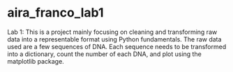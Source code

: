 # aira_franco_lab1
Lab 1: This is a project mainly focusing on cleaning and transforming raw data into a representable format using Python fundamentals. The raw data used are a few sequences of DNA. Each sequence needs to be transformed into a dictionary, count the number of each DNA, and plot using the matplotlib package. 

